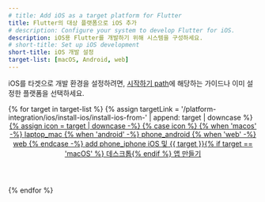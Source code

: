 ```yaml
---
# title: Add iOS as a target platform for Flutter
title: Flutter의 대상 플랫폼으로 iOS 추가
# description: Configure your system to develop Flutter for iOS.
description: iOS용 Flutter를 개발하기 위해 시스템을 구성하세요.
# short-title: Set up iOS development
short-title: iOS 개발 설정
target-list: [macOS, Android, web]
---
```


iOS를 타겟으로 개발 환경을 설정하려면, [시작하기 path][Getting Started path]에 해당하는 가이드나 이미 설정한 플랫폼을 선택하세요.

<div class="card-grid">
{% for target in target-list %}
{% assign targetLink = '/platform-integration/ios/install-ios/install-ios-from-' | append: target | downcase %}
  <a class="card card-app-type card-macos" id="install-{{target | downcase}}" href="{{targetLink}}">
    <div class="card-body">
      <header class="card-title text-center">
        <span class="d-block h1">
          {% assign icon = target | downcase -%}
          {% case icon %}
          {% when 'macos' -%}
            <span class="material-symbols">laptop_mac</span>
          {% when 'android' -%}
            <span class="material-symbols">phone_android</span>
          {% when 'web' -%}
            <span class="material-symbols">web</span>
          {% endcase -%}
          <span class="material-symbols">add</span>
          <span class="material-symbols">phone_iphone</span>
        </span>
        <span class="text-muted d-block">
        iOS 및 {{ target }}{% if target == 'macOS' %} 데스크톱{% endif %} 앱 만들기
        </span>
      </header>
    </div>
  </a>
{% endfor %}
</div>

[Getting Started path]: /get-started/install
